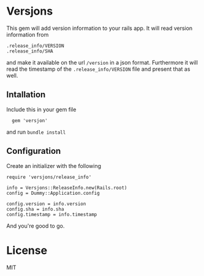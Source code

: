 # Versjons

This gem will add version information to your rails app. It will read version information from
```
.release_info/VERSION
.release_info/SHA
```
and make it available on the url ``` /version ``` in a json format. Furthermore it will read the timestamp of the ``` .release_info/VERSION ``` file and present that as well.

## Intallation

Include this in your gem file

```
  gem 'versjon'
```

and run ``` bundle install ```

## Configuration

Create an initializer with the following

```
require 'versjons/release_info'

info = Versjons::ReleaseInfo.new(Rails.root)
config = Dummy::Application.config

config.version = info.version
config.sha = info.sha
config.timestamp = info.timestamp
```

And you're good to go.

# License

MIT
